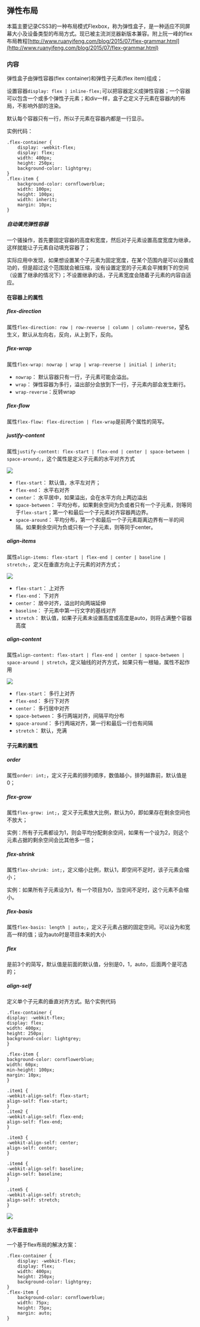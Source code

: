 ## 弹性布局

本篇主要记录CSS3的一种布局模式Flexbox，称为弹性盒子，是一种适应不同屏幕大小及设备类型的布局方式。现已被主流浏览器新版本兼容。附上阮一峰的flex布局教程[http://www.ruanyifeng.com/blog/2015/07/flex-grammar.html](http://www.ruanyifeng.com/blog/2015/07/flex-grammar.html)

### 内容

弹性盒子由弹性容器(flex container)和弹性子元素(flex item)组成；

设置容器`display: flex | inline-flex;`可以把容器定义成弹性容器；一个容器可以包含一个或多个弹性子元素；和div一样，盒子之定义子元素在容器内的布局，不影响外部的渲染。

默认每个容器只有一行，所以子元素在容器内都是一行显示。

实例代码：

	.flex-container {
	    display: -webkit-flex;
	    display: flex;
	    width: 400px;
	    height: 250px;
	    background-color: lightgrey;
	}
	.flex-item {
	    background-color: cornflowerblue;
	    width: 100px;
	    height: 100px;
	    width: inherit;
	    margin: 10px;
	}

##### 自动填充弹性容器

一个骚操作，首先要固定容器的高度和宽度，然后对子元素设置高度宽度为继承，这样就能让子元素自动填充容器了；

实际应用中发现，如果想设置某个子元素为固定宽度，在某个范围内是可以设置成功的，但是超过这个范围就会被压缩，没有设置定宽的子元素会平摊剩下的空间（设置了继承的情况下）；不设置继承的话，子元素宽度会随着子元素的内容自适应。

#### 在容器上的属性

##### flex-direction

属性`flex-direction: row | row-reverse | column | column-reverse`，望名生义，默认从左向右，反向，从上到下，反向。

##### flex-wrap

属性`flex-wrap: nowrap | wrap | wrap-reverse | initial | inherit;`

- `nowrap`： 默认容器只有一行，子元素可能会溢出。
- `wrap`： 弹性容器为多行，溢出部分会放到下一行，子元素内部会发生断行。
- `wrap-reverse`：反转wrap

##### flex-flow

属性`flex-flow: flex-direction | flex-wrap`是前两个属性的简写。

##### justify-content

属性`justify-content: flex-start | flex-end | center | space-between | space-around;`，这个属性是定义子元素的水平对齐方式

![](http://www.runoob.com/wp-content/uploads/2016/04/2259AD60-BD56-4865-8E35-472CEABF88B2.jpg)

- `flex-start`： 默认值，水平左对齐；
- `flex-end`： 水平右对齐
- `center`： 水平居中，如果溢出，会在水平方向上两边溢出
- `space-between`： 平均分布，如果剩余空间为负或者只有一个子元素，则等同于`flex-start`；第一个和最后一个子元素对齐容器两边界。
- `space-around`： 平均分布，第一个和最后一个子元素距离边界有一半的间隔。如果剩余空间为负或只有一个子元素，则等同于center。

##### align-items

属性`align-items: flex-start | flex-end | center | baseline | stretch;`，定义在垂直方向上子元素的对齐方式；

![](http://www.ruanyifeng.com/blogimg/asset/2015/bg2015071011.png)

- `flex-start`： 上对齐
- `flex-end`： 下对齐
- `center`： 居中对齐，溢出时向两端延伸
- `baseline`： 子元素中第一行文字的基线对齐
- `stretch`： 默认值，如果子元素未设置高度或高度是auto，则将占满整个容器高度

##### align-content

属性`align-content: flex-start | flex-end | center | space-between | space-around | stretch`，定义轴线的对齐方式，如果只有一根轴，属性不起作用

![](http://www.ruanyifeng.com/blogimg/asset/2015/bg2015071012.png)

- `flex-start`： 多行上对齐
- `flex-end`： 多行下对齐
- `center`： 多行居中对齐
- `space-between`： 多行两端对齐，间隔平均分布
- `space-around`： 多行两端对齐，第一行和最后一行也有间隔
- `stretch`： 默认，充满

#### 子元素的属性

##### order

属性`order: int;`，定义子元素的排列顺序，数值越小，排列越靠前，默认值是0；

##### flex-grow

属性`flex-grow: int;`，定义子元素放大比例，默认为0，即如果存在剩余空间也不放大；

实例：所有子元素都设为1，则会平均分配剩余空间，如果有一个设为2，则这个元素占据的剩余空间会比其他多一倍；

##### flex-shrink

属性`flex-shrink: int;`，定义缩小比例，默认1，即空间不足时，该子元素会缩小；

实例：如果所有子元素设为1，有一个项目为0，当空间不足时，这个元素不会缩小。

##### flex-basis

属性`flex-basis: length | auto;`，定义子元素占据的固定空间。可以设为和宽高一样的值；设为auto时是项目本来的大小

##### flex

是前3个的简写，默认值是前面的默认值，分别是0，1，auto，后面两个是可选的；

##### align-self

定义单个子元素的垂直对齐方式。贴个实例代码

    .flex-container {
    display: -webkit-flex;
    display: flex;
    width: 400px;
    height: 250px;
    background-color: lightgrey;
    }

    .flex-item {
    background-color: cornflowerblue;
    width: 60px;
    min-height: 100px;
    margin: 10px;
    }

    .item1 {
    -webkit-align-self: flex-start;
    align-self: flex-start;
    }
    .item2 {
    -webkit-align-self: flex-end;
    align-self: flex-end;
    }

    .item3 {
    -webkit-align-self: center;
    align-self: center;
    }

    .item4 {
    -webkit-align-self: baseline;
    align-self: baseline;
    }

    .item5 {
    -webkit-align-self: stretch;
    align-self: stretch;
    }

![](https://i.imgur.com/wmylKi7.png)

#### 水平垂直居中

一个基于flex布局的解决方案：

	.flex-container {
	    display: -webkit-flex;
	    display: flex;
	    width: 400px;
	    height: 250px;
	    background-color: lightgrey;
	}
	.flex-item {
	    background-color: cornflowerblue;
	    width: 75px;
	    height: 75px;
	    margin: auto;
	}

